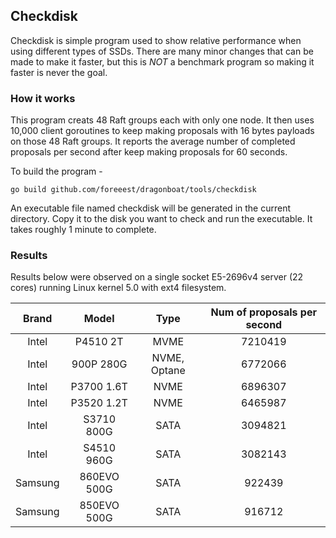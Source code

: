 ## Checkdisk ##

Checkdisk is simple program used to show relative performance when using different types of SSDs. There are many minor changes that can be made to make it faster, but this is _NOT_ a benchmark program so making it faster is never the goal.

### How it works ###

This program creats 48 Raft groups each with only one node. It then uses 10,000 client goroutines to keep making proposals with 16 bytes payloads on those 48 Raft groups. It reports the average number of completed proposals per second after keep making proposals for 60 seconds.

To build the program - 
```
go build github.com/foreeest/dragonboat/tools/checkdisk
```

An executable file named checkdisk will be generated in the current directory. Copy it to the disk you want to check and run the executable. It takes roughly 1 minute to complete. 

### Results ###

Results below were observed on a single socket E5-2696v4 server (22 cores) running Linux kernel 5.0 with ext4 filesystem.

|Brand|Model|Type|Num of proposals per second|
|:---:|:---:|:--:|:-------------------------:|
|Intel|P4510 2T|MVME|7210419|
|Intel|900P 280G|NVME, Optane|6772066|
|Intel|P3700 1.6T|NVME|6896307|
|Intel|P3520 1.2T|NVME|6465987|
|Intel|S3710 800G|SATA|3094821|
|Intel|S4510 960G|SATA|3082143|
|Samsung|860EVO 500G|SATA|922439|
|Samsung|850EVO 500G|SATA|916712|
